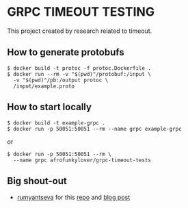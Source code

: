 # GRPC TIMEOUT TESTING

This project created by research related to timeout.

## How to generate protobufs

```shell
$ docker build -t protoc -f protoc.Dockerfile .
$ docker run --rm -v "$(pwd)"/protobuf:/input \
  -v "$(pwd)"/pb:/output protoc \
  /input/example.proto
```

## How to start locally

```shell
$ docker build -t example-grpc .
$ docker run -p 50051:50051 --rm --name grpc example-grpc
```
or
```shell
$ docker run -p 50051:50051 --rm \
  --name grpc afrofunkylover/grpc-timeout-tests
```

## Big shout-out 
* [rumyantseva](https://github.com/rumyantseva) for this [repo](https://github.com/rumyantseva/advent-2017)
and [blog post](https://blog.gopheracademy.com/advent-2017/kubernetes-ready-service/)

